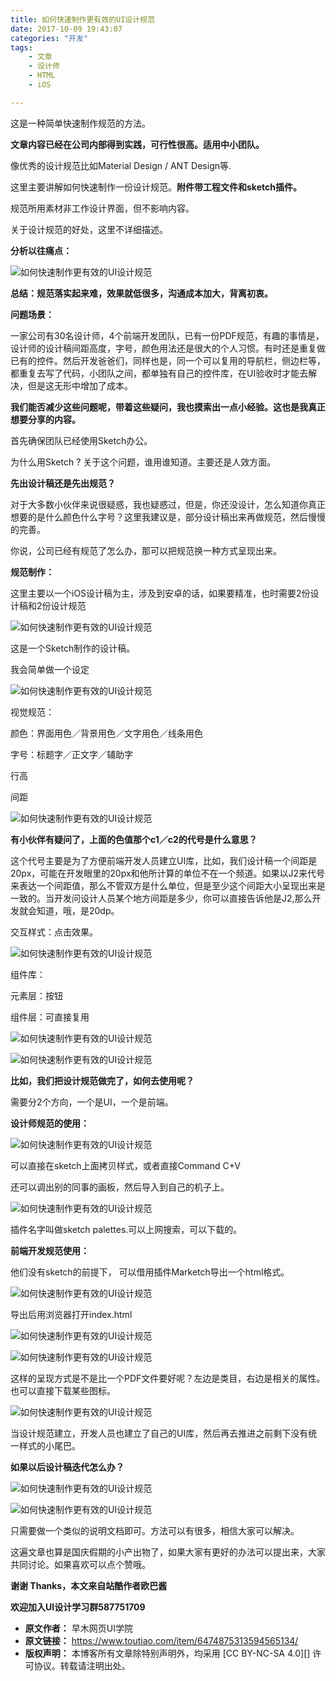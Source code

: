 ```yaml
---
title: 如何快速制作更有效的UI设计规范
date: 2017-10-09 19:43:07
categories: "开发"
tags:
	- 文章
	- 设计师
	- HTML
	- iOS

---
```


这是一种简单快速制作规范的方法。

**文章内容已经在公司内部得到实践，可行性很高。适用中小团队。**

像优秀的设计规范比如Material Design / ANT Design等.

这里主要讲解如何快速制作一份设计规范。**附件带工程文件和sketch插件。**

规范所用素材非工作设计界面，但不影响内容。

关于设计规范的好处，这里不详细描述。

**分析以往痛点：**

![如何快速制作更有效的UI设计规范][UI]

**总结：规范落实起来难，效果就低很多，沟通成本加大，背离初衷。**

**问题场景：**

一家公司有30名设计师，4个前端开发团队，已有一份PDF规范，有趣的事情是，设计师的设计稿间距高度，字号，颜色用法还是很大的个人习惯。有时还是重复做已有的控件。然后开发爸爸们，同样也是，同一个可以复用的导航栏，侧边栏等，都重复去写了代码，小团队之间，都单独有自己的控件库，在UI验收时才能去解决，但是这无形中增加了成本。

**我们能否减少这些问题呢，带着这些疑问，我也摸索出一点小经验。这也是我真正想要分享的内容。**

首先确保团队已经使用Sketch办公。

为什么用Sketch ? 关于这个问题，谁用谁知道。主要还是人效方面。

**先出设计稿还是先出规范？**

对于大多数小伙伴来说很疑惑，我也疑惑过，但是，你还没设计，怎么知道你真正想要的是什么颜色什么字号？这里我建议是，部分设计稿出来再做规范，然后慢慢的完善。

你说，公司已经有规范了怎么办，那可以把规范换一种方式呈现出来。

**规范制作：**

这里主要以一个iOS设计稿为主，涉及到安卓的话，如果要精准，也时需要2份设计稿和2份设计规范

![如何快速制作更有效的UI设计规范][UI 1]

这是一个Sketch制作的设计稿。

我会简单做一个设定

![如何快速制作更有效的UI设计规范][UI 2]

视觉规范：

颜色：界面用色／背景用色／文字用色／线条用色

字号：标题字／正文字／辅助字

行高

间距

![如何快速制作更有效的UI设计规范][UI 3]

**有小伙伴有疑问了，上面的色值那个c1／c2的代号是什么意思？**

这个代号主要是为了方便前端开发人员建立UI库，比如，我们设计稿一个间距是20px，可能在开发眼里的20px和他所计算的单位不在一个频道。如果以J2来代号来表达一个间距值，那么不管双方是什么单位，但是至少这个间距大小呈现出来是一致的。当开发问设计人员某个地方间距是多少，你可以直接告诉他是J2,那么开发就会知道，哦，是20dp。

交互样式：点击效果。

![如何快速制作更有效的UI设计规范][UI 4]

组件库：

元素层：按钮

组件层：可直接复用

![如何快速制作更有效的UI设计规范][UI 5]

![如何快速制作更有效的UI设计规范][UI 6]

**比如，我们把设计规范做完了，如何去使用呢？**

需要分2个方向，一个是UI，一个是前端。

**设计师规范的使用：**

![如何快速制作更有效的UI设计规范][UI 7]

可以直接在sketch上面拷贝样式，或者直接Command C+V

还可以调出别的同事的画板，然后导入到自己的机子上。

![如何快速制作更有效的UI设计规范][UI 8]

插件名字叫做sketch palettes.可以上网搜索，可以下载的。

**前端开发规范使用：**

他们没有sketch的前提下， 可以借用插件Marketch导出一个html格式。

![如何快速制作更有效的UI设计规范][UI 9]

导出后用浏览器打开index.html

![如何快速制作更有效的UI设计规范][UI 10]

![如何快速制作更有效的UI设计规范][UI 11]

这样的呈现方式是不是比一个PDF文件要好呢？左边是类目，右边是相关的属性。也可以直接下载某些图标。

![如何快速制作更有效的UI设计规范][UI 12]

当设计规范建立，开发人员也建立了自己的UI库，然后再去推进之前剩下没有统一样式的小尾巴。

**如果以后设计稿迭代怎么办？**

![如何快速制作更有效的UI设计规范][UI 13]

![如何快速制作更有效的UI设计规范][UI 14]

只需要做一个类似的说明文档即可。方法可以有很多，相信大家可以解决。

这遍文章也算是国庆假期的小产出物了，如果大家有更好的办法可以提出来，大家共同讨论。如果喜欢可以点个赞哦。

**谢谢 Thanks，本文来自站酷作者欧巴酱**

**欢迎加入UI设计学习群587751709**


[UI]: static/resources/crawler/F2EV-BANE-ANEJ.jpg
[UI 1]: static/resources/crawler/ZYR2-IUZI-MJ3Q.jpg
[UI 2]: static/resources/crawler/ABYN-MMQY-Y2YA.jpg
[UI 3]: static/resources/crawler/IBMB-Q2ER-JV6Z.jpg
[UI 4]: static/resources/crawler/F7JJ-E3IR-MEUF.jpg
[UI 5]: static/resources/crawler/BRME-ANUR-R6FF.jpg
[UI 6]: static/resources/crawler/AIQN-UVE6-FVJV.jpg
[UI 7]: static/resources/crawler/BVZQ-BJAV-MMRZ.jpg
[UI 8]: static/resources/crawler/FMAR-FMRV-FBF3.jpg
[UI 9]: static/resources/crawler/RRRU-BJNR-UFYJ.jpg
[UI 10]: static/resources/crawler/MJIF-UMEA-RYVF.jpg
[UI 11]: static/resources/crawler/QVN6-JFYN-6VYF.jpg
[UI 12]: static/resources/crawler/FYY3-UMA2-AFUY.jpg
[UI 13]: static/resources/crawler/3AEY-IBZI-U77F.jpg
[UI 14]: static/resources/crawler/FYVQ-VJB3-M7NU.jpg
 *  **原文作者：** 早木网页UI学院
 *  **原文链接：** https://www.toutiao.com/item/6474875313594565134/
 *  **版权声明：** 本博客所有文章除特别声明外，均采用 [CC BY-NC-SA 4.0][] 许可协议。转载请注明出处。
